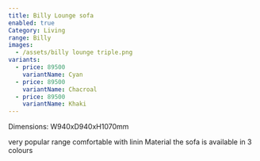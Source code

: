 ```yaml
---
title: Billy Lounge sofa
enabled: true
Category: Living
range: Billy
images:
  - /assets/billy lounge triple.png
variants:
  - price: 89500
    variantName: Cyan
  - price: 89500
    variantName: Chacroal
  - price: 89500
    variantName: Khaki
---
```


Dimensions: W940xD940xH1070mm

very popular range comfortable with linin Material the sofa is available in 3 colours
